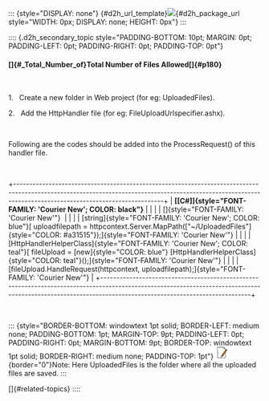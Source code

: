 ::: {style="DISPLAY: none"}
[](ms-xhelp:///?Id=d2h_url_template){#d2h_url_template}![](!package_url!){#d2h_package_url style="WIDTH: 0px; DISPLAY: none; HEIGHT: 0px"}
:::

:::: {.d2h_secondary_topic style="PADDING-BOTTOM: 10pt; MARGIN: 0pt; PADDING-LEFT: 0pt; PADDING-RIGHT: 0pt; PADDING-TOP: 0pt"}
#### []{#_Total_Number_of}Total Number of Files Allowed[]{#p180}

 

1.   Create a new folder in Web project (for eg: UploadedFiles).

2.   Add the HttpHandler file (for eg: FileUploadUrlspecifier.ashx).

 

Following are the codes should be added into the ProcessRequest() of this handler file.

 

+----------------------------------------------------------------------------------------------------------------------------------------------------------------------------------------------------------+
| **[\[C#\]]{style="FONT-FAMILY: 'Courier New'; COLOR: black"}**                                                                                                                                           |
|                                                                                                                                                                                                          |
| []{style="FONT-FAMILY: 'Courier New'"}                                                                                                                                                                   |
|                                                                                                                                                                                                          |
| [string]{style="FONT-FAMILY: 'Courier New'; COLOR: blue"}[ uploadfilepath = httpcontext.Server.MapPath([\"\~/UploadedFiles\"]{style="COLOR: #a31515"});]{style="FONT-FAMILY: 'Courier New'"}             |
|                                                                                                                                                                                                          |
| [HttpHandlerHelperClass]{style="FONT-FAMILY: 'Courier New'; COLOR: teal"}[ fileUpload = [new]{style="COLOR: blue"} [HttpHandlerHelperClass]{style="COLOR: teal"}();]{style="FONT-FAMILY: 'Courier New'"} |
|                                                                                                                                                                                                          |
| [fileUpload.HandleRequest(httpcontext, uploadfilepath);]{style="FONT-FAMILY: 'Courier New'"}                                                                                                             |
+----------------------------------------------------------------------------------------------------------------------------------------------------------------------------------------------------------+

 

::: {style="BORDER-BOTTOM: windowtext 1pt solid; BORDER-LEFT: medium none; PADDING-BOTTOM: 1pt; MARGIN-TOP: 9pt; PADDING-LEFT: 0pt; PADDING-RIGHT: 0pt; MARGIN-BOTTOM: 9pt; BORDER-TOP: windowtext 1pt solid; BORDER-RIGHT: medium none; PADDING-TOP: 1pt"}
![](../ImagesExt/image261_3.jpg){border="0"}Note: Here UploadedFiles is the folder where all the uploaded files are saved.
:::

[]{#related-topics}
::::
